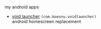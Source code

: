 my android apps
- [void launcher](https://github.com/kuesji/void-launcher) `(com.koesnu.voidlauncher)` </br>
  android homescreen replacement
